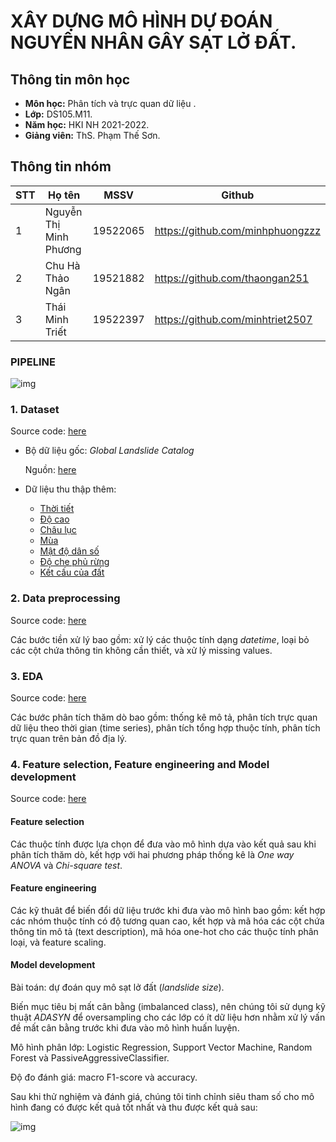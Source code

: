 # XÂY DỰNG MÔ HÌNH DỰ ĐOÁN NGUYÊN NHÂN GÂY SẠT LỞ ĐẤT.

## Thông tin môn học
* **Môn học:** Phân tích và trực quan dữ liệu .
* **Lớp:** DS105.M11.
* **Năm học:** HKI NH 2021-2022.
* **Giảng viên:** ThS. Phạm Thế Sơn.

## Thông tin nhóm
STT | Họ tên | MSSV | Github
--- | -------|------|--------
1 | Nguyễn Thị Minh Phương | 19522065 | https://github.com/minhphuongzzz
2 | Chu Hà Thảo Ngân | 19521882 | https://github.com/thaongan251
3 | Thái Minh Triết | 19522397 | https://github.com/minhtriet2507

### PIPELINE

![img](https://lh3.googleusercontent.com/Lzbxq67V6Kdu1iDZM6H9fgPJB0OiZOToWvYRZtvcyNkI0QEtjUoGHfjukGMWhPrCOmoSHk84gC9M8tN9sP_n0FRuq2Ry59giv9quuHrIdTksvOAi-7vmOXxlwnZw7L5KWc8kQRR2Cpfa)

### 1. Dataset

Source code: [here](https://github.com/minhphuongzzz/DS105-final-project/blob/main/src/data_collection.ipynb)

- Bộ dữ liệu gốc: *Global Landslide Catalog* 

  Nguồn: [here](https://data.nasa.gov/Earth-Science/Global-Landslide-Catalog-Export/dd9e-wu2v)

- Dữ liệu thu thập thêm:

  -  [Thời tiết](https://www.visualcrossing.com/weather-api)
  -  [Độ cao](https://developers.airmap.com/docs/elevation-api)
  -  [Châu lục](https://pypi.org/project/pycountry-convert/)
  -  [Mùa](https://www.nationalgeographic.org/encyclopedia/season/)
  -  [Mật độ dân số](https://sedac.ciesin.columbia.edu/data/set/gpw-v4-population-density-rev11/)
  -  [Độ che phủ rừng](https://data.globalforestwatch.org/documents/134f92e59f344549947a3eade9d80783/e%20xplore/)
  -  [Kết cấu của đất](https://developers.google.com/earth%02engine/datasets/catalog/OpenLandMap_SOL_SOL_TEXTURE%02CLASS_USDA-TT_M_v02)

### 2. Data preprocessing

Source code: [here](https://github.com/minhphuongzzz/DS105-final-project/blob/main/src/data_preprocessing.ipynb)

Các bước tiền xử lý bao gồm: xử lý các thuộc tính dạng *datetime*, loại bỏ các cột chứa thông tin không cần thiết, và xử lý missing values.

### 3. EDA

Source code: [here](https://github.com/minhphuongzzz/DS105-final-project/blob/main/src/EDA.ipynb)

Các bước phân tích thăm dò bao gồm: thống kê mô tả, phân tích trực quan dữ liệu theo thời gian (time series), phân tích tổng hợp thuộc tính, phân tích trực quan trên bản đồ địa lý.

### 4. Feature selection, Feature engineering and Model development

Source code: [here](https://github.com/minhphuongzzz/DS105-final-project/blob/main/src/model_development.ipynb)

#### Feature selection

Các thuộc tính được lựa chọn để đưa vào mô hình dựa vào kết quả sau khi phân tích thăm dò, kết hợp với hai phương pháp thống kê là *One way ANOVA* và *Chi-square test*.

#### Feature engineering

Các kỹ thuât để biến đổi dữ liệu trước khi đưa vào mô hình bao gồm: kết hợp các nhóm thuộc tính có độ tương quan cao, kết hợp và mã hóa các cột chứa thông tin mô tả (text description), mã hóa one-hot cho các thuộc tính phân loại, và feature scaling.

#### Model development

Bài toán: dự đoán quy mô sạt lở đất (*landslide size*).

Biến mục tiêu bị mất cân bằng (imbalanced class), nên chúng tôi sử dụng kỹ thuật *ADASYN* để oversampling cho các lớp có ít dữ liệu hơn nhằm xử lý vấn đề mất cân bằng trước khi đưa vào mô hình huấn luyện.

Mô hình phân lớp: Logistic Regression, Support Vector Machine, Random  Forest và PassiveAggressiveClassifier.

Độ đo đánh giá: macro F1-score và accuracy.

Sau khi thử nghiệm và đánh giá, chúng tôi tinh chỉnh siêu tham số cho mô hình đang có được kết quả tốt nhất và thu được kết quả sau:

![img](https://lh3.googleusercontent.com/_ur1jZhgcSfCbiETV91lvRAer_DoKhItTmsPIXSQkiYC4Kq8GLsHWQdoWLsHBTJ8WknQ_PlOsazzeAIfYqaIcfjCoPPRWfb53DZD7tT_f3kdKUbnddhqFsw1kGl7v8ZNEHPTJX6Hru-t)